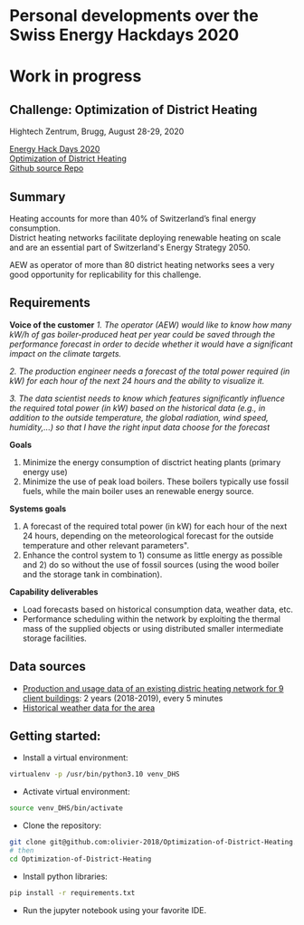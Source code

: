 # Personal developments over the Swiss Energy Hackdays 2020 

# Work in progress

## Challenge: Optimization of District Heating   
Hightech Zentrum, Brugg, August 28-29, 2020   

[Energy Hack Days 2020](https://hack.opendata.ch/event/31)    
[Optimization of District Heating](https://hack.opendata.ch/project/461)   
[Github source Repo](https://github.com/district-heating-2020/data_analysis)   

## Summary
Heating accounts for more than 40% of Switzerland’s final energy consumption.  
District heating networks facilitate deploying renewable heating on scale and are an essential part of Switzerland's Energy Strategy 2050. 

AEW as operator of more than 80 district heating networks sees a very good opportunity for replicability for this challenge.

## Requirements

**Voice of the customer**
*1. The operator (AEW) would like to know how many kW/h of gas boiler-produced heat per year could be saved through the performance forecast in order to decide whether it would have a significant impact on the climate targets.*

*2. The production engineer needs a forecast of the total power required (in kW) for each hour of the next 24 hours and the ability to visualize it.*

*3. The data scientist needs to know which features significantly influence the required total power (in kW) based on the historical data (e.g., in addition to the outside temperature, the global radiation, wind speed, humidity,...) so that I have the right input data choose for the forecast*

**Goals**
1. Minimize the energy consumption of disctrict heating plants (primary energy use) 
2. Minimize the use of peak load boilers. These boilers typically use fossil fuels, while the main boiler uses an renewable energy source.

**Systems goals**
1. A forecast of the required total power (in kW) for each hour of the next 24 hours, depending on the meteorological forecast for the outside temperature
and other relevant parameters".
2. Enhance the control system to 1) consume as little energy as possible and 2) do so without the use of fossil sources (using the wood boiler and the storage tank in combination).

**Capability deliverables** 
- Load forecasts based on historical consumption data, weather data, etc.
- Performance scheduling within the network by exploiting the thermal mass of the supplied objects or using distributed smaller intermediate storage facilities.

## Data sources
- [Production and usage data of an existing distric heating network for 9 client buildings](https://github.com/district-heating-2020/data_analysis/tree/master/data/energy): 2 years (2018-2019), every 5 minutes 
- [Historical weather data for the area](https://github.com/district-heating-2020/data_analysis/tree/master/data/weather)

## Getting started:
- Install a virtual environment:
```sh
virtualenv -p /usr/bin/python3.10 venv_DHS
```
- Activate virtual environment:
```sh
source venv_DHS/bin/activate
```
- Clone the repository:
```sh
git clone git@github.com:olivier-2018/Optimization-of-District-Heating.git
# then
cd Optimization-of-District-Heating
```
- Install python libraries:
```sh
pip install -r requirements.txt
```
- Run the jupyter notebook using your favorite IDE.


